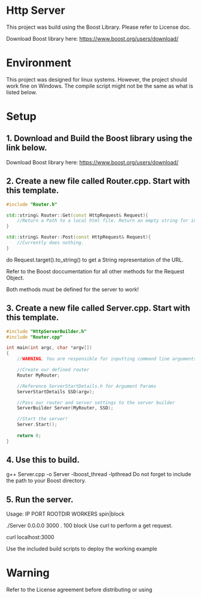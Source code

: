 # Http Server
This project was build using the Boost Library. Please refer to License doc.

Download Boost library here: https://www.boost.org/users/download/

# Environment
This project was designed for linux systems. However, the project should work fine on Windows. The compile script might not be the same as what is listed below.

# Setup
## 1. Download and Build the Boost library using the link below.
Download Boost library here: https://www.boost.org/users/download/

## 2. Create a new file called Router.cpp. Start with this template.
```cpp
#include "Router.h"

std::string& Router::Get(const HttpRequest& Request){
    //Return a Path to a local html file. Return an empty string for invalid URL.
}

std::string& Router::Post(const HttpRequest& Request){
    //Currently does nothing.
}
```
do Request.target().to_string() to get a String representation of the URL.

Refer to the Boost doccumentation for all other methods for the Request Object.

Both methods must be defined for the server to work!

## 3. Create a new file called Server.cpp. Start with this template.
```cpp
#include "HttpServerBuilder.h"
#include "Router.cpp"

int main(int argc, char *argv[])
{
    //WARNING, You are responsible for inputting command line arguments and checking their validity!

    //Create our defined router
    Router MyRouter;

    //Reference ServerStartDetails.h for Argument Params
    ServerStartDetails SSD(argv);

    //Pass our router and server settings to the server builder
    ServerBuilder Server(MyRouter, SSD);

    //Start the server!
    Server.Start();
    
    return 0;
}
```
## 4. Use this to build.
g++ Server.cpp -o Server -lboost_thread -lpthread
Do not forget to include the path to your Boost directory.

## 5. Run the server.
Usage: IP PORT ROOTDIR WORKERS spin|block

./Server 0.0.0.0 3000 . 100 block
Use curl to perform a get request.

curl localhost:3000

Use the included build scripts to deploy the working example
# Warning
Refer to the License agreement before distributing or using
